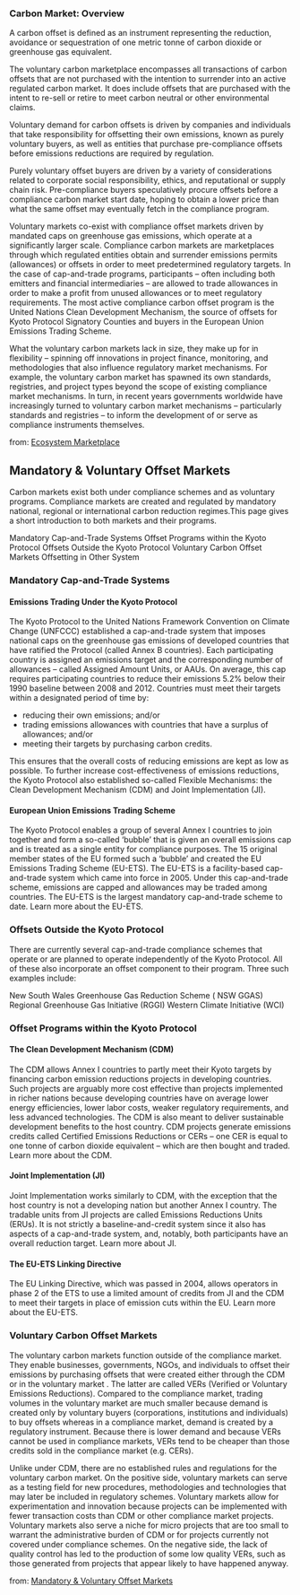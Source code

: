 ### Carbon Market: Overview

A carbon offset is defined as an instrument representing the reduction, avoidance or sequestration of one metric tonne of carbon dioxide or greenhouse gas equivalent.

The voluntary carbon marketplace encompasses all transactions of carbon offsets that are not purchased with the intention to surrender into an active regulated carbon market. It does include offsets that are purchased with the intent to re-sell or retire to meet carbon neutral or other environmental claims.

Voluntary demand for carbon offsets is driven by companies and individuals that take responsibility for offsetting their own emissions, known as purely voluntary buyers, as well as entities that purchase pre-compliance offsets before emissions reductions are required by regulation.

Purely voluntary offset buyers are driven by a variety of considerations related to corporate social responsibility, ethics, and reputational or supply chain risk. Pre-compliance buyers speculatively procure offsets before a compliance carbon market start date, hoping to obtain a lower price than what the same offset may eventually fetch in the compliance program.

Voluntary markets co-exist with compliance offset markets driven by mandated caps on greenhouse gas emissions, which operate at a significantly larger scale. Compliance carbon markets are marketplaces through which regulated entities obtain and surrender emissions permits (allowances) or offsets in order to meet predetermined regulatory targets. In the case of cap-and-trade programs, participants – often including both emitters and financial intermediaries – are allowed to trade allowances in order to make a profit from unused allowances or to meet regulatory requirements. The most active compliance carbon offset program is the United Nations Clean Development Mechanism, the source of offsets for Kyoto Protocol Signatory Counties and buyers in the European Union Emissions Trading Scheme.

What the voluntary carbon markets lack in size, they make up for in flexibility – spinning off innovations in project finance, monitoring, and methodologies that also influence regulatory market mechanisms. For example, the voluntary carbon market has spawned its own standards, registries, and project types beyond the scope of existing compliance market mechanisms. In turn, in recent years governments worldwide have increasingly turned to voluntary carbon market mechanisms – particularly standards and registries – to inform the development of or serve as compliance instruments themselves.

from: [Ecosystem Marketplace](http://www.ecosystemmarketplace.com/marketwatch/carbon/)


## Mandatory & Voluntary Offset Markets

Carbon markets exist both under compliance schemes and as voluntary programs. Compliance markets are created and regulated by mandatory national, regional or international carbon reduction regimes.This page gives a short introduction to both markets and their programs.

Mandatory Cap-and-Trade Systems
Offset Programs within the Kyoto Protocol
Offsets Outside the Kyoto Protocol
Voluntary Carbon Offset Markets
Offsetting in Other System

### Mandatory Cap-and-Trade Systems

#### Emissions Trading Under the Kyoto Protocol
The Kyoto Protocol to the United Nations Framework Convention on Climate Change (UNFCCC) established a cap-and-trade system that imposes national caps on the greenhouse gas emissions of developed countries that have ratified the Protocol (called Annex B countries). Each participating country is assigned an emissions target and the corresponding number of allowances – called Assigned Amount Units, or AAUs. On average, this cap requires participating countries to reduce their emissions 5.2% below their 1990 baseline between 2008 and 2012. Countries must meet their targets within a designated period of time by:

- reducing their own emissions; and/or
- trading emissions allowances with countries that have a surplus of allowances; and/or
- meeting their targets by purchasing carbon credits.

This ensures that the overall costs of reducing emissions are kept as low as possible. To further increase cost-effectiveness of emissions reductions, the Kyoto Protocol also established so-called Flexible Mechanisms: the Clean Development Mechanism (CDM) and Joint Implementation (JI).

#### European Union Emissions Trading Scheme
The Kyoto Protocol enables a group of several Annex I countries to join together and form a so-called ‘bubble’ that is given an overall emissions cap and is treated as a single entity for compliance purposes. The 15 original member states of the EU formed such a ‘bubble’ and created the EU Emissions Trading Scheme (EU-ETS). The EU-ETS is a facility-based cap-and-trade system which came into force in 2005. Under this cap-and-trade scheme, emissions are capped and allowances may be traded among countries. The EU-ETS is the largest mandatory cap-and-trade scheme to date. Learn more about the EU-ETS.

### Offsets Outside the Kyoto Protocol

There are currently several cap-and-trade compliance schemes that operate or are planned to operate independently of the Kyoto Protocol. All of these also incorporate an offset component to their program. Three such examples include:

New South Wales Greenhouse Gas Reduction Scheme ( NSW GGAS)
Regional Greenhouse Gas Initiative (RGGI)
Western Climate Initiative (WCI)

### Offset Programs within the Kyoto Protocol

#### The Clean Development Mechanism (CDM)
The CDM allows Annex I countries to partly meet their Kyoto targets by financing carbon emission reductions projects in developing countries. Such projects are arguably more cost effective than projects implemented in richer nations because developing countries have on average lower energy efficiencies, lower labor costs, weaker regulatory requirements, and less advanced technologies. The CDM is also meant to deliver sustainable development benefits to the host country. CDM projects generate emissions credits called Certified Emissions Reductions or CERs – one CER is equal to one tonne of carbon dioxide equivalent – which are then bought and traded. Learn more about the CDM.

#### Joint Implementation (JI)
Joint Implementation works similarly to CDM, with the exception that the host country is not a developing nation but another Annex I country. The tradable units from JI projects are called Emissions Reductions Units (ERUs). It is not strictly a baseline-and-credit system since it also has aspects of a cap-and-trade system, and, notably, both participants have an overall reduction target. Learn more about JI.

#### The EU-ETS Linking Directive
The EU Linking Directive, which was passed in 2004, allows operators in phase 2 of the ETS to use a limited amount of credits from JI and the CDM to meet their targets in place of emission cuts within the EU. Learn more about the EU-ETS.

### Voluntary Carbon Offset Markets

The voluntary carbon markets function outside of the compliance market. They enable businesses, governments, NGOs, and individuals to offset their emissions by purchasing offsets that were created either through the CDM or in the voluntary market . The latter are called VERs (Verified or Voluntary Emissions Reductions). Compared to the compliance market, trading volumes in the voluntary market are much smaller because demand is created only by voluntary buyers (corporations, institutions and individuals) to buy offsets whereas in a compliance market, demand is created by a regulatory instrument. Because there is lower demand and because VERs cannot be used in compliance markets, VERs tend to be cheaper than those credits sold in the compliance market (e.g. CERs).

Unlike under CDM, there are no established rules and regulations for the voluntary carbon market. On the positive side, voluntary markets can serve as a testing field for new procedures, methodologies and technologies that may later be included in regulatory schemes. Voluntary markets allow for experimentation and innovation because projects can be implemented with fewer transaction costs than CDM or other compliance market projects. Voluntary markets also serve a niche for micro projects that are too small to warrant the administrative burden of CDM or for projects currently not covered under compliance schemes. On the negative side, the lack of quality control has led to the production of some low quality VERs, such as those generated from projects that appear likely to have happened anyway.

from: [Mandatory & Voluntary Offset Markets](http://www.co2offsetresearch.org/policy/MandatoryVsVoluntary.html)
